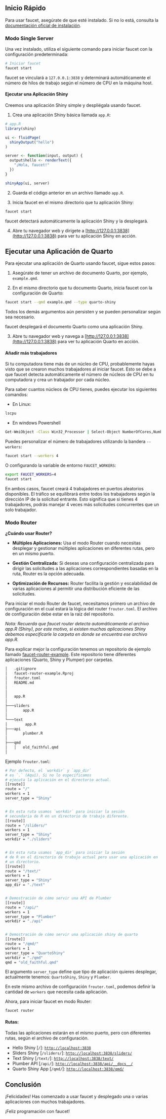 ## Inicio Rápido

Para usar faucet, asegúrate de que esté instalado. Si no lo está, consulta la [documentación oficial de instalación](./install.md).

### Modo Single Server

Una vez instalado, utiliza el siguiente comando para iniciar faucet con la configuración predeterminada:

```bash
# Iniciar faucet
faucet start
```

faucet se vinculará a `127.0.0.1:3838` y determinará automáticamente el número de hilos de trabajo según el número de CPU en la máquina host.

#### Ejecutar una Aplicación Shiny

Creemos una aplicación Shiny simple y despliégala usando faucet.

1. Crea una aplicación Shiny básica llamada `app.R`:

```R
# app.R
library(shiny)

ui <- fluidPage(
  shinyOutput("hello")
)

server <- function(input, output) {
  output$hello <- renderText({
    "¡Hola, faucet!"
  })
}

shinyApp(ui, server)
```

2. Guarda el código anterior en un archivo llamado `app.R`.

3. Inicia faucet en el mismo directorio que tu aplicación Shiny:

```bash
faucet start
```

faucet detectará automáticamente la aplicación Shiny y la desplegará.

4. Abre tu navegador web y dirígete a [http://127.0.0.1:3838](http://127.0.0.1:3838) para ver tu aplicación Shiny en acción.

## Ejecutar una Aplicación de Quarto

Para ejecutar una aplicación de Quarto usando faucet, sigue estos pasos:

1. Asegúrate de tener un archivo de documento Quarto, por ejemplo, `example.qmd`.

2. En el mismo directorio que tu documento Quarto, inicia faucet con la configuración de Quarto:

```bash
faucet start --qmd example.qmd --type quarto-shiny
```

Todos los demás argumentos aún persisten y se pueden personalizar según sea necesario.

faucet desplegará el documento Quarto como una aplicación Shiny.

3. Abre tu navegador web y navega a [http://127.0.0.1:3838](http://127.0.0.1:3838) para ver tu aplicación Quarto en acción.

#### Añadir más trabajadores

Si tu computadora tiene más de un núcleo de CPU, probablemente hayas visto que se crearon muchos trabajadores al iniciar faucet. Esto se debe a que faucet detecta automáticamente el número de núcleos de CPU en tu computadora y crea un trabajador por cada núcleo.

Para saber cuantos núcleos de CPU tienes, puedes ejecutar los siguientes comandos:

- En Linux:
```bash
lscpu
```

- En windows Powershell

```bash
Get-WmiObject -Class Win32_Processor | Select-Object NumberOfCores,NumberOfLogicalProcessors
```

Puedes personalizar el número de trabajadores utilizando la bandera `--workers`:

```bash
faucet start --workers 4
```

O configurando la variable de entorno `FAUCET_WORKERS`:

```bash
export FAUCET_WORKERS=4
faucet start
```

En ambos casos, faucet creará 4 trabajadores en puertos aleatorios disponibles. El tráfico se equilibrará entre todos los trabajadores según la dirección IP de la solicitud entrante. Esto significa que si tienes 4 trabajadores, podrás manejar 4 veces más solicitudes concurrentes que un solo trabajador.

### Modo Router

**¿Cuándo usar Router?**

- **Múltiples Aplicaciones:** Usa el modo Router cuando necesitas desplegar y gestionar múltiples aplicaciones en diferentes rutas, pero en un mismo puerto.

- **Gestión Centralizada:** Si deseas una configuración centralizada para dirigir las solicitudes a las aplicaciones correspondientes basadas en la ruta, Router es la opción adecuada.

- **Optimización de Recursos:** Router facilita la gestión y escalabilidad de varias aplicaciones al permitir una distribución eficiente de las solicitudes.

Para iniciar el modo Router de faucet, necesitamos primero un archivo de configuración en el cual estará la lógica del router `frouter.toml`. El archivo de configuración debe estar en la raíz del repositorio. 

*Nota: Recuerda que faucet router detecta automáticamente el archivo app.R (Shiny), por este motivo, si existen muchas aplicaciones Shiny debemos especificarle la carpeta en donde se encuentra ese archivo app.R.*

Para explicar mejor la configuración tenemos un repositorio de ejemplo llamado [faucet-router-example](https://github.com/ixpantia/faucet-router-example). Este repositorio tiene diferentes aplicaciones (Quarto, Shiny y Plumper) por carpetas. 

```bash
│   .gitignore
│   faucet-router-example.Rproj
│   frouter.toml
│   README.md
│   
│   
│   app.R
│
├───sliders
│       app.R
│
└───text
│        app.R
├───api
│       plumber.R
│
├───qmd
│   │   old_faithful.qmd
│
```

Ejemplo `frouter.toml`:

```sh
# Por defecto, el `workdir` y `app_dir`
# es `.` (Aquí). Si no lo especificamos
# ejecuta la aplicación en el directorio actual.
[[route]]
route = "/"
workers = 1
server_type = "Shiny"


# En esta ruta usamos `workdir` para iniciar la sesión
# secundaria de R en un directorio de trabajo diferente.
[[route]]
route = "/sliders/"
workers = 1
server_type = "Shiny"
workdir = "./sliders"


# En esta ruta usamos `app_dir` para iniciar la sesión
# de R en el directorio de trabajo actual pero usar una aplicación en
# un directorio.
[[route]]
route = "/text/"
workers = 1
server_type = "Shiny"
app_dir = "./text"


# Demostración de cómo servir una API de Plumber
[[route]]
route = "/api/"
workers = 1
server_type = "Plumber"
workdir = "./api"


# Demostración de cómo servir una aplicación shiny de quarto
[[route]]
route = "/qmd/"
workers = 1
server_type = "QuartoShiny"
workdir = "./qmd"
qmd = "old_faithful.qmd"
```

El argumento `server_type` define que tipo de aplicación quieres desplegar, actualmente tenemos: `QuartoShiny`, `Shiny` y `Plumber`.

En este mismo archivo de configuración `frouter.toml`, podemos definir la cantidad de `workers` que necesita cada aplicación.

Ahora, para iniciar faucet en modo Router:

```sh
faucet router
```

#### Rutas:

Todas las aplicaciones estarán en el mismo puerto, pero con diferentes rutas, según el archivo de configuración. 

- Hello Shiny [`/`]: [`http://localhost:3838`](http://localhost:3838)
- Sliders Shiny [`/sliders/`]: [`http://localhost:3838/sliders/`](http://localhost:3838/sliders/)
- Text Shiny [`/text/`]: [`http://localhost:3838/text/`](http://localhost:3838/text/)
- Plumber API [`/api/`]: [`http://localhost:3838/api/__docs__/`](http://localhost:3838/api/__docs__/)
- Quarto Shiny App [`/qmd/`]: [`http://localhost:3838/qmd/`](http://localhost:3838/qmd/)



## Conclusión

¡Felicidades! Has comenzado a usar faucet y desplegado una o varias aplicaciones con muchos trabajadores.

¡Feliz programación con faucet!
